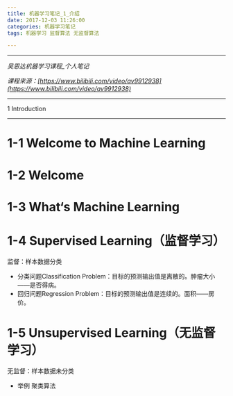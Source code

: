 ```yaml
---
title: 机器学习笔记_1_介绍
date: 2017-12-03 11:26:00
categories: 机器学习笔记
tags: 机器学习 监督算法 无监督算法

---
```


***
*吴恩达机器学习课程_个人笔记*

*课程来源：[https://www.bilibili.com/video/av9912938](https://www.bilibili.com/video/av9912938)*
***

1 Introduction

***

# 1-1 Welcome to Machine Learning

# 1-2 Welcome</font>

# 1-3 What‘s Machine Learning

# 1-4 Supervised Learning（监督学习）

监督：样本数据分类

- 分类问题Classification Problem：目标的预测输出值是离散的。肿瘤大小——是否得病。
- 回归问题Regression Problem：目标的预测输出值是连续的。面积——房价。

# 1-5 Unsupervised Learning（无监督学习）

无监督：样本数据未分类

- 举例 聚类算法
